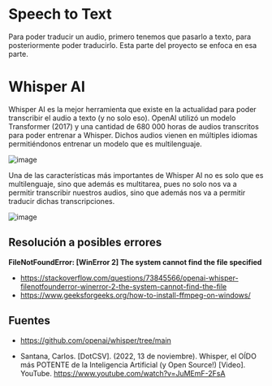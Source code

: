 # Speech to Text
Para poder traducir un audio, primero tenemos que pasarlo a texto, para posteriormente poder traducirlo.
Esta parte del proyecto se enfoca en esa parte.

# Whisper AI

Whisper AI es la mejor herramienta que existe en la actualidad para poder transcribir el audio a texto (y no solo eso).
OpenAI utilizó un modelo Transformer (2017) y una cantidad de 680 000 horas de audios transcritos para poder entrenar a Whisper. Dichos audios vienen en múltiples idiomas permitiéndonos entrenar un modelo que es multilenguaje. 

![image](https://github.com/ChuSebastian/Lingovox/assets/83739305/a837c536-f565-443b-b613-8ffce1d57ebd)


Una de las características más importantes de Whisper AI no es solo que es multilenguaje, sino que además es multitarea, pues no solo nos va a permitir transcribir nuestros audios, sino que además nos va a permitir traducir dichas transcripciones.

![image](https://github.com/ChuSebastian/Lingovox/assets/83739305/3fc6ef51-85f5-4fb0-9c76-7cbcfcdf7256)

## Resolución a posibles errores

**FileNotFoundError: [WinError 2] The system cannot find the file specified**
- https://stackoverflow.com/questions/73845566/openai-whisper-filenotfounderror-winerror-2-the-system-cannot-find-the-file
- https://www.geeksforgeeks.org/how-to-install-ffmpeg-on-windows/

## Fuentes

- https://github.com/openai/whisper/tree/main

- Santana, Carlos. [DotCSV]. (2022, 13 de noviembre). Whisper, el OÍDO más POTENTE de la Inteligencia Artificial (y Open Source!) [Video]. YouTube. https://www.youtube.com/watch?v=JuMEmF-2FsA
